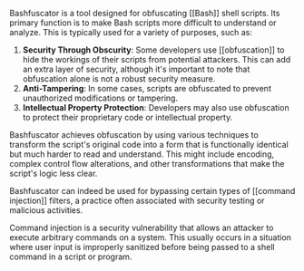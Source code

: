 Bashfuscator is a tool designed for obfuscating [[Bash]] shell scripts. Its primary function is to make Bash scripts more difficult to understand or analyze. This is typically used for a variety of purposes, such as:

1. **Security Through Obscurity**: Some developers use [[obfuscation]] to hide the workings of their scripts from potential attackers. This can add an extra layer of security, although it's important to note that obfuscation alone is not a robust security measure.
2. **Anti-Tampering**: In some cases, scripts are obfuscated to prevent unauthorized modifications or tampering.
3. **Intellectual Property Protection**: Developers may also use obfuscation to protect their proprietary code or intellectual property.

Bashfuscator achieves obfuscation by using various techniques to transform the script's original code into a form that is functionally identical but much harder to read and understand. This might include encoding, complex control flow alterations, and other transformations that make the script's logic less clear.

Bashfuscator can indeed be used for bypassing certain types of [[command injection]] filters, a practice often associated with security testing or malicious activities. 

Command injection is a security vulnerability that allows an attacker to execute arbitrary commands on a system. This usually occurs in a situation where user input is improperly sanitized before being passed to a shell command in a script or program.